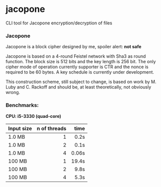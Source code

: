# jacopone
CLI tool for Jacopone encryption/decryption of files


### Jacopone
Jacopone is a block cipher designed by me, spoiler alert: **not safe**

Jacopone is based on a 4-round Feistel network with Sha3 as round function. The block size is 512 bits and the 
key length is 256 bit. The only cipher mode of operation currently supporter is CTR and the nonce is required to be 60 bytes.
A key schedule is currently under development.
  
This construction scheme, still subject to change, is based on work by M. Luby and C. Rackoff and should be, at least theoretically,
not obviously wrong.

### Benchmarks:
**CPU: i5-3330 (quad-core)**

| Input size | n of threads | time |
|------------|------------:|-----:|
| 1.0 MB     |1            |0.2s  |
| 1.0 MB     |2            |0.1s  |
| 1.0 MB     |4            |0.06s |
| 100 MB     |1            |19.4s |
| 100 MB     |2            |9.8s  |
| 100 MB     |4            |5.3s  |

